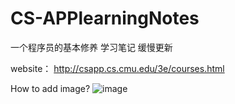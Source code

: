 # CS-APPlearningNotes
一个程序员的基本修养 学习笔记
缓慢更新

website：
http://csapp.cs.cmu.edu/3e/courses.html

How to add image?
![image](https://github.com/startoday/someImageScreenshotxxxxx.png)
